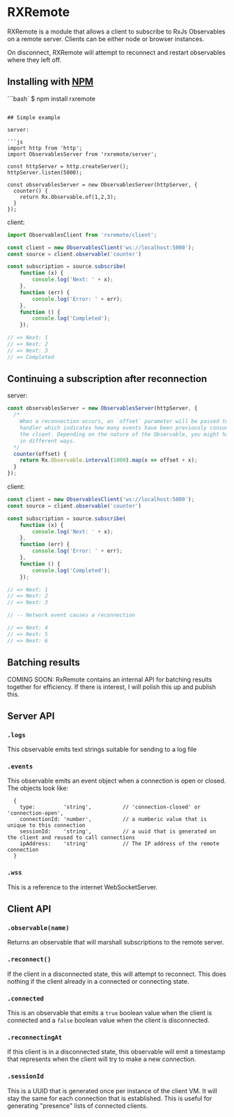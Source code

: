 RXRemote
========

RXRemote is a module that allows a client to subscribe to RxJs Observables on a
remote server. Clients can be either node or browser instances.

On disconnect, RXRemote will attempt to reconnect and restart observables where they left off.

## Installing with [NPM](https://www.npmjs.com/)

```bash`
$ npm install rxremote
```

## Simple example

server:

```js
import http from 'http';
import ObservablesServer from 'rxremote/server';

const httpServer = http.createServer();
httpServer.listen(5000);

const observablesServer = new ObservablesServer(httpServer, {
  counter() {
    return Rx.Observable.of(1,2,3);
  }
});
```

client:

```js
import ObservablesClient from 'rxremote/client';

const client = new ObservablesClient('ws://localhost:5000');
const source = client.observable('counter')

const subscription = source.subscribe(
    function (x) {
        console.log('Next: ' + x);
    },
    function (err) {
        console.log('Error: ' + err);
    },
    function () {
        console.log('Completed');
    });

// => Next: 1
// => Next: 2
// => Next: 3
// => Completed

```

## Continuing a subscription after reconnection

server:
```js
const observablesServer = new ObservablesServer(httpServer, {
  /*
    When a reconnection occurs, an `offset` parameter will be passed to the
    handler which indicates how many events have been previously consumed by
    the client. Depending on the nature of the Observable, you might handle this
    in different ways.
  */
  counter(offset) {
    return Rx.Observable.interval(1000).map(x => offset + x);
  }
});
```

client:
```js
const client = new ObservablesClient('ws://localhost:5000');
const source = client.observable('counter')

const subscription = source.subscribe(
    function (x) {
        console.log('Next: ' + x);
    },
    function (err) {
        console.log('Error: ' + err);
    },
    function () {
        console.log('Completed');
    });

// => Next: 1
// => Next: 2
// => Next: 3

// -- Network event causes a reconnection

// => Next: 4
// => Next: 5
// => Next: 6

```

## Batching results

COMING SOON: RxRemote contains an internal API for batching results together for efficiency. If there is interest, I
will polish this up and publish this.

## Server API

### `.logs`

This observable emits text strings suitable for sending to a log file

### `.events`

This observable emits an event object when a connection is open or closed. The objects look like:

```
  {
    type:         'string',          // 'connection-closed' or 'connection-open',
    connectionId: 'number',          // a numberic value that is unique to this connection
    sessionId:    'string',          // a uuid that is generated on the client and reused to call connections
    ipAddress:    'string'           // The IP address of the remote connection
  }
```

### `.wss`

This is a reference to the internet WebSocketServer.

## Client API

### `.observable(name)`

Returns an observable that will marshall subscriptions to the remote server.

### `.reconnect()`

If the client in a disconnected state, this will attempt to reconnect. This
does nothing if the client already in a connected or connecting state.

### `.connected`

This is an observable that emits a `true` boolean value when the client is
connected and a `false` boolean value when the client is disconnected.

### `.reconnectingAt`

If this client is in a disconnected state, this observable will emit a timestamp
that represents when the client will try to make a new connection.

### `.sessionId`

This is a UUID that is generated once per instance of the client VM. It will stay the same for each connection that is established.
This is useful for generating "presence" lists of connected clients.
